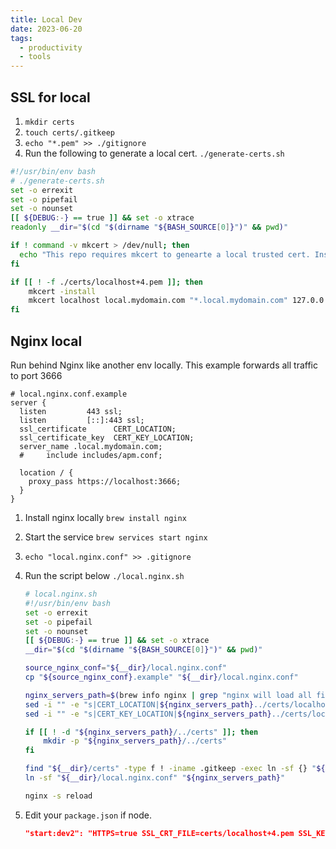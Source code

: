```yaml
---
title: Local Dev
date: 2023-06-20
tags:
  - productivity
  - tools
---
```


## SSL for local

1. `mkdir certs`
1. `touch certs/.gitkeep`
1. `echo "*.pem" >> ./gitignore`
1. Run the following to generate a local cert. `./generate-certs.sh`

```bash
#!/usr/bin/env bash
# ./generate-certs.sh
set -o errexit
set -o pipefail
set -o nounset
[[ ${DEBUG:-} == true ]] && set -o xtrace
readonly __dir="$(cd "$(dirname "${BASH_SOURCE[0]}")" && pwd)"

if ! command -v mkcert > /dev/null; then
  echo "This repo requires mkcert to genearte a local trusted cert. Install with 'brew install mkcert' or follow os instructions."
fi

if [[ ! -f ./certs/localhost+4.pem ]]; then
    mkcert -install
    mkcert localhost local.mydomain.com "*.local.mydomain.com" 127.0.0.1 ::1
fi

```

## Nginx local

Run behind Nginx like another env locally. This example forwards all traffic to port 3666

```nginx
# local.nginx.conf.example
server {
  listen         443 ssl;
  listen         [::]:443 ssl;
  ssl_certificate      CERT_LOCATION;
  ssl_certificate_key  CERT_KEY_LOCATION;
  server_name .local.mydomain.com;
  # 	include includes/apm.conf;

  location / {
    proxy_pass https://localhost:3666;
  }
}
```

1. Install nginx locally `brew install nginx`
1. Start the service `brew services start nginx`
1. `echo "local.nginx.conf" >> .gitignore`
1. Run the script below `./local.nginx.sh`

   ```bash
   # local.nginx.sh
   #!/usr/bin/env bash
   set -o errexit
   set -o pipefail
   set -o nounset
   [[ ${DEBUG:-} == true ]] && set -o xtrace
   __dir="$(cd "$(dirname "${BASH_SOURCE[0]}")" && pwd)"

   source_nginx_conf="${__dir}/local.nginx.conf"
   cp "${source_nginx_conf}.example" "${__dir}/local.nginx.conf"

   nginx_servers_path=$(brew info nginx | grep "nginx will load all files in" | sed -e 's/nginx will load all files in \(.*\)./\1/')
   sed -i "" -e "s|CERT_LOCATION|${nginx_servers_path}../certs/localhost+4.pem|" "${source_nginx_conf}"
   sed -i "" -e "s|CERT_KEY_LOCATION|${nginx_servers_path}../certs/localhost+4-key.pem|" "${source_nginx_conf}"

   if [[ ! -d "${nginx_servers_path}/../certs" ]]; then
       mkdir -p "${nginx_servers_path}/../certs"
   fi

   find "${__dir}/certs" -type f ! -iname .gitkeep -exec ln -sf {} "${nginx_servers_path}/../certs" \;
   ln -sf "${__dir}/local.nginx.conf" "${nginx_servers_path}"

   nginx -s reload
   ```

1. Edit your `package.json` if node.

   ```json
   "start:dev2": "HTTPS=true SSL_CRT_FILE=certs/localhost+4.pem SSL_KEY_FILE=certs/localhost+4-key.pem HOST=local.mydomain.com npm run start:dev",
   ```
